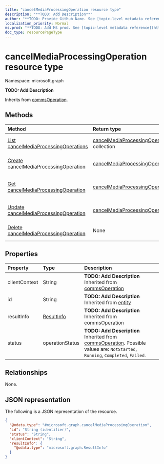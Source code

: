 ```yaml
---
title: "cancelMediaProcessingOperation resource type"
description: "**TODO: Add Description**"
author: "**TODO: Provide Github Name. See [topic-level metadata reference](https://msgo.azurewebsites.net/add/document/guidelines/metadata.html#topic-level-metadata)**"
localization_priority: Normal
ms.prod: "**TODO: Add MS prod. See [topic-level metadata reference](https://msgo.azurewebsites.net/add/document/guidelines/metadata.html#topic-level-metadata)**"
doc_type: resourcePageType
---
```


# cancelMediaProcessingOperation resource type

Namespace: microsoft.graph

**TODO: Add Description**


Inherits from [commsOperation](../resources/commsoperation.md).

## Methods
|Method|Return type|Description|
|:---|:---|:---|
|[List cancelMediaProcessingOperations](../api/cancelmediaprocessingoperation-list.md)|[cancelMediaProcessingOperation](../resources/cancelmediaprocessingoperation.md) collection|Get a list of the [cancelMediaProcessingOperation](../resources/cancelmediaprocessingoperation.md) objects and their properties.|
|[Create cancelMediaProcessingOperation](../api/cancelmediaprocessingoperation-create.md)|[cancelMediaProcessingOperation](../resources/cancelmediaprocessingoperation.md)|Create a new [cancelMediaProcessingOperation](../resources/cancelmediaprocessingoperation.md) object.|
|[Get cancelMediaProcessingOperation](../api/cancelmediaprocessingoperation-get.md)|[cancelMediaProcessingOperation](../resources/cancelmediaprocessingoperation.md)|Read the properties and relationships of a [cancelMediaProcessingOperation](../resources/cancelmediaprocessingoperation.md) object.|
|[Update cancelMediaProcessingOperation](../api/cancelmediaprocessingoperation-update.md)|[cancelMediaProcessingOperation](../resources/cancelmediaprocessingoperation.md)|Update the properties of a [cancelMediaProcessingOperation](../resources/cancelmediaprocessingoperation.md) object.|
|[Delete cancelMediaProcessingOperation](../api/cancelmediaprocessingoperation-delete.md)|None|Deletes a [cancelMediaProcessingOperation](../resources/cancelmediaprocessingoperation.md) object.|

## Properties
|Property|Type|Description|
|:---|:---|:---|
|clientContext|String|**TODO: Add Description** Inherited from [commsOperation](../resources/commsoperation.md)|
|id|String|**TODO: Add Description** Inherited from [entity](../resources/entity.md)|
|resultInfo|[ResultInfo](../resources/resultinfo.md)|**TODO: Add Description** Inherited from [commsOperation](../resources/commsoperation.md)|
|status|operationStatus|**TODO: Add Description** Inherited from [commsOperation](../resources/commsoperation.md). Possible values are: `NotStarted`, `Running`, `Completed`, `Failed`.|

## Relationships
None.

## JSON representation
The following is a JSON representation of the resource.
<!-- {
  "blockType": "resource",
  "keyProperty": "id",
  "@odata.type": "microsoft.graph.cancelMediaProcessingOperation",
  "baseType": "microsoft.graph.commsOperation",
  "openType": true
}
-->
``` json
{
  "@odata.type": "#microsoft.graph.cancelMediaProcessingOperation",
  "id": "String (identifier)",
  "status": "String",
  "clientContext": "String",
  "resultInfo": {
    "@odata.type": "microsoft.graph.ResultInfo"
  }
}
```

